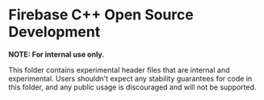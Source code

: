# Firebase C++ Open Source Development

**NOTE: For internal use only.**

This folder contains experimental header files that are internal and experimental.
Users shouldn't expect any stability guarantees for code in this folder, and any public usage is discouraged and  will not be supported.
